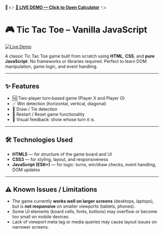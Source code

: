 🔗 👉 **[🚀 LIVE DEMO — Click to Open Calculator](https://tic-tac-toe-vanilla-js-gagan.netlify.app)** 👈
# 🎮 Tic Tac Toe – Vanilla JavaScript

[![Live Demo](https://img.shields.io/badge/🚀%20Live%20Demo‑Click%20Here-brightgreen?style=for-the-badge)](https://tic-tac-toe-vanilla-js-gagan.netlify.app)

A classic Tic Tac Toe game built from scratch using **HTML**, **CSS**, and **pure JavaScript**. No frameworks or libraries required. Perfect to learn DOM manipulation, game logic, and event handling.

---

## ✨ Features

- 🆚 Two-player turn‑based game (Player X and Player O)  
- ✅ Win detection (horizontal, vertical, diagonal)  
- 🤝 Draw / Tie detection  
- 🔄 Restart / Reset game functionality  
- 🎯 Visual feedback: show whose turn it is.  

---

## 🛠 Technologies Used

- **HTML5** — for structure of the game board and UI  
- **CSS3** — for styling, layout, and responsiveness  
- **JavaScript (ES6+)** — for logic: turns, win/draw checks, event handling, DOM updates  

---

## ⚠️ Known Issues / Limitations

- The game currently **works well on larger screens** (desktops, laptops), but is **not responsive** on smaller viewports (tablets, phones).  
- Some UI elements (board cells, fonts, buttons) may overflow or become too small on mobile devices.  
- Lack of viewport meta tag or media queries may cause layout issues on narrower screens. 
